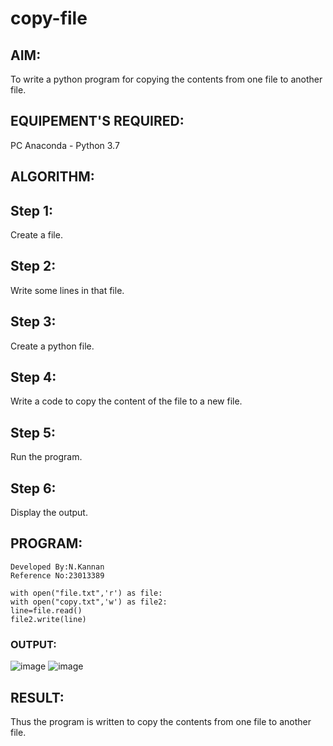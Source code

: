 # copy-file
## AIM:
To write a python program for copying the contents from one file to another file.
## EQUIPEMENT'S REQUIRED: 
PC
Anaconda - Python 3.7
## ALGORITHM:
## Step 1:
Create a file.
## Step 2:
Write some lines in that file.
## Step 3:
Create a python file.
## Step 4:
Write a code to copy the content of the file to a new file.
## Step 5:
Run the program.
## Step 6:
Display the output.

## PROGRAM:
```
Developed By:N.Kannan
Reference No:23013389

with open("file.txt",'r') as file:
with open("copy.txt",'w') as file2:
line=file.read()
file2.write(line)
```
### OUTPUT:
![image](https://github.com/kannan-nagaraju/copy-file/assets/145742755/0f3cd9a6-f402-4f93-b02d-01ccb5d79c97)
![image](https://github.com/kannan-nagaraju/copy-file/assets/145742755/989e36a8-b72b-4832-9bcb-0f1671c761b0)

## RESULT:
Thus the program is written to copy the contents from one file to another file.
